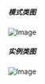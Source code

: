 ##### 模式类图

![Image](F:\Typora\Nodes\java\DesignPattern\行为型\Image.png)



##### 实例类图

 ![Image](F:\Typora\Nodes\java\DesignPattern\行为型\Image-1614250984642.png)